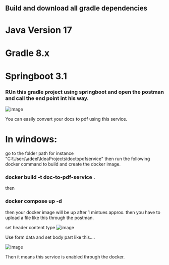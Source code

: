 ## Build and download all gradle dependencies
# Java Version 17
# Gradle 8.x
# Springboot 3.1
### RUn this gradle project using springboot and open the postman and call the end point int his way.

![image](https://github.com/user-attachments/assets/57b2422e-733c-4738-a414-426ad20931f6)


You can easily convert your docs to pdf using this service.

# In windows:
go to the folder path for instance "C:\Users\adeel\IdeaProjects\doctopdfservice"
then run the following docker command to build and create the docker image.
### docker build -t doc-to-pdf-service .  
then 
### docker compose up -d

then your docker image will be up after 1 mintues approx.
then you have to upload a file like this  through the postman.

set header content type 
![image](https://github.com/user-attachments/assets/aaf1039c-1333-412b-a7a5-6be82a2cbbfe)

Use form data and set body part like this....

![image](https://github.com/user-attachments/assets/4d51482d-06a9-41d4-96a6-775beeebf5fc)


Then it means this service is enabled through the docker.


